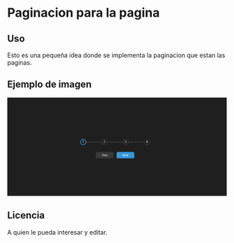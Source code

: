 # Paginacion para la pagina

## Uso
Esto es una pequeña idea donde se implementa la paginacion que estan las paginas.

## Ejemplo de imagen
![alt text](image.png)

## Licencia
A quien le pueda interesar y editar.
